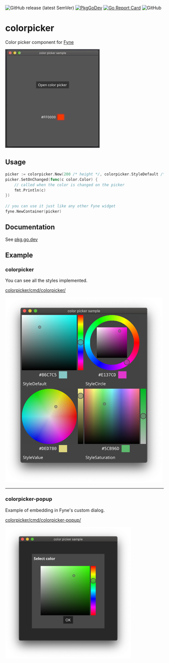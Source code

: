 ![GitHub release (latest SemVer)](https://img.shields.io/github/v/release/lusingander/colorpicker)
[![PkgGoDev](https://pkg.go.dev/badge/github.com/lusingander/colorpicker?tab=doc)](https://pkg.go.dev/github.com/lusingander/colorpicker?tab=doc)
[![Go Report Card](https://goreportcard.com/badge/github.com/lusingander/colorpicker)](https://goreportcard.com/report/github.com/lusingander/colorpicker)
![GitHub](https://img.shields.io/github/license/lusingander/colorpicker)

# colorpicker

Color picker component for [Fyne](https://fyne.io/)

<img src="./resource/popup.gif" width=300>

## Usage

```go
picker := colorpicker.New(200 /* height */, colorpicker.StyleDefault /* Style */)
picker.SetOnChanged(func(c color.Color) {
    // called when the color is changed on the picker
    fmt.Println(c)
})

// you can use it just like any other Fyne widget
fyne.NewContainer(picker)
```

## Documentation

See [pkg.go.dev](https://pkg.go.dev/github.com/lusingander/colorpicker?tab=doc)

## Example

### colorpicker

You can see all the styles implemented.

[colorpicker/cmd/colorpicker/](./cmd/colorpicker/)

<img src="./resource/image.png" width=500>

----

### colorpicker-popup

Example of embedding in Fyne's custom dialog.

[colorpicker/cmd/colorpicker-popup/](./cmd/colorpicker-popup/)

<img src="./resource/image2.png" width=400>
